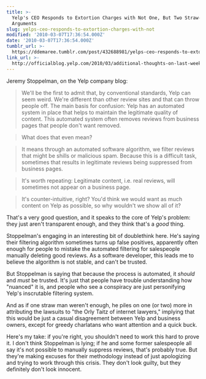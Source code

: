 ```yaml
---
title: >-
  Yelp's CEO Responds to Extortion Charges with Not One, But Two Straw-Man
  Arguments
slug: yelps-ceo-responds-to-extortion-charges-with-not
modified: '2010-03-07T17:36:54.000Z'
date: '2010-03-07T17:36:54.000Z'
tumblr_url: >-
  https://ddemaree.tumblr.com/post/432688981/yelps-ceo-responds-to-extortion-charges-with-not
link_url: >-
  http://officialblog.yelp.com/2010/03/additional-thoughts-on-last-weeks-lawsuit-or-how-a-conspiracy-theory-is-born-.html
---
```

Jeremy Stoppelman, on the Yelp company blog:

> We'll be the first to admit that, by conventional standards, Yelp can seem weird. We're different than other review sites and that can throw people off. The main basis for confusion: Yelp has an automated system in place that helps to maintain the legitimate quality of content. This automated system often removes reviews from business pages that people don't want removed.

> What does that even mean?

> It means through an automated software algorithm, we filter reviews that might be shills or malicious spam. Because this is a difficult task, sometimes that results in legitimate reviews being suppressed from business pages.

> It's worth repeating: Legitimate content, i.e. real reviews, will sometimes not appear on a business page.

> It's counter-intuitive, right? You'd think we would want as much content on Yelp as possible, so why wouldn't we show all of it?

That's a very good question, and it speaks to the core of Yelp's problem: they just aren't transparent enough, and they think that's a _good_ thing.

Stoppelman's engaging in an interesting bit of doublethink here. He's saying their filtering algorithm sometimes turns up false positives, apparently often enough for people to mistake the automated filtering for salespeople manually deleting good reviews. As a software developer, this leads me to believe the algorithm is not stable, and can't be trusted.

But Stoppelman is saying that because the process is automated, it _should_ and _must_ be trusted. It's just that people have trouble understanding how "nuanced" it is, and people who see a conspiracy are just personifying Yelp's inscrutable filtering system.

And as if one straw man weren't enough, he piles on one (or two) more in attributing the lawsuits to "the Orly Taitz of internet lawyers," implying that this would be just a casual disagreement between Yelp and business owners, except for greedy charlatans who want attention and a quick buck.

Here's my take: if you're right, you shouldn't need to work this hard to prove it. I don't think Stoppelman is lying; if he and some former salespeople all say it's not possible to manually suppress reviews, that's probably true. But they're making excuses for their methodology instead of just apologizing and trying to work through this crisis. They don't look guilty, but they definitely don't look innocent.
